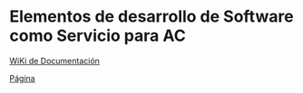 # Elementos de desarrollo de Software como Servicio para AC

<a href="https://github.com/alpeza/GreenCompany/wiki">WiKi de Documentación</a>


<a href="https://alpeza.github.io/GreenCompany/">Página</a>
